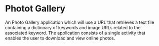 # Photot Gallery
  An Photo Gallery application which will use a URL that retrieves a text file containing a dictionary of keywords and image URLs related
to the associated keyword.
  The application consists of a single activity that enables the
user to download and view online photos.

